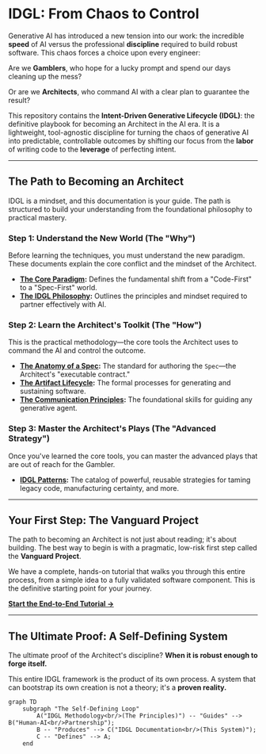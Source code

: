 # IDGL: From Chaos to Control

Generative AI has introduced a new tension into our work: the incredible **speed** of AI versus the professional **discipline** required to build robust software. This chaos forces a choice upon every engineer:

Are we **Gamblers**, who hope for a lucky prompt and spend our days cleaning up the mess?

Or are we **Architects**, who command AI with a clear plan to guarantee the result?

This repository contains the **Intent-Driven Generative Lifecycle (IDGL)**: the definitive playbook for becoming an Architect in the AI era. It is a lightweight, tool-agnostic discipline for turning the chaos of generative AI into predictable, controllable outcomes by shifting our focus from the **labor** of writing code to the **leverage** of perfecting intent.

---

## The Path to Becoming an Architect

IDGL is a mindset, and this documentation is your guide. The path is structured to build your understanding from the foundational philosophy to practical mastery.

### Step 1: Understand the New World (The "Why")
Before learning the techniques, you must understand the new paradigm. These documents explain the core conflict and the mindset of the Architect.

*   **[The Core Paradigm](./00-core.md):** Defines the fundamental shift from a "Code-First" to a "Spec-First" world.
*   **[The IDGL Philosophy](./00-idgl-philosophy.md):** Outlines the principles and mindset required to partner effectively with AI.

### Step 2: Learn the Architect's Toolkit (The "How")
This is the practical methodology—the core tools the Architect uses to command the AI and control the outcome.

*   **[The Anatomy of a Spec](./02-anatomy-of-a-spec.md):** The standard for authoring the `Spec`—the Architect's "executable contract."
*   **[The Artifact Lifecycle](./03-the-artifact-lifecycle.md):** The formal processes for generating and sustaining software.
*   **[The Communication Principles](./04-communication-principles.md):** The foundational skills for guiding any generative agent.

### Step 3: Master the Architect's Plays (The "Advanced Strategy")
Once you've learned the core tools, you can master the advanced plays that are out of reach for the Gambler.

*   **[IDGL Patterns](./05-patterns.md):** The catalog of powerful, reusable strategies for taming legacy code, manufacturing certainty, and more.

---

## Your First Step: The Vanguard Project

The path to becoming an Architect is not just about reading; it's about building. The best way to begin is with a pragmatic, low-risk first step called the **Vanguard Project**.

We have a complete, hands-on tutorial that walks you through this entire process, from a simple idea to a fully validated software component. This is the definitive starting point for your journey.

**[Start the End-to-End Tutorial →](./02-implementation/02-end-to-end-tutorial/00-tutorial-overview.md)**

---

## The Ultimate Proof: A Self-Defining System

The ultimate proof of the Architect's discipline? **When it is robust enough to forge itself.**

This entire IDGL framework is the product of its own process. A system that can bootstrap its own creation is not a theory; it's a **proven reality.**

```mermaid
graph TD
    subgraph "The Self-Defining Loop"
        A("IDGL Methodology<br/>(The Principles)") -- "Guides" --> B("Human-AI<br/>Partnership");
        B -- "Produces" --> C("IDGL Documentation<br/>(This System)");
        C -- "Defines" --> A;
    end
```
